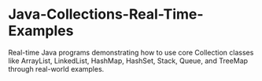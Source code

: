 # Java-Collections-Real-Time-Examples
Real-time Java programs demonstrating how to use core Collection classes like ArrayList, LinkedList, HashMap, HashSet, Stack, Queue, and TreeMap through real-world examples.
